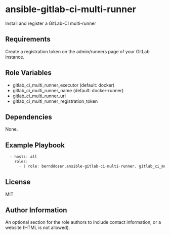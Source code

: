 ansible-gitlab-ci-multi-runner
==============================

Install and register a GitLab-CI multi-runner

Requirements
------------

Create a registration token on the admin/runners page of your GitLab instance.

Role Variables
--------------

 - gitlab_ci_multi_runner_executor (default: docker)
 - gitlab_ci_multi_runner_name (default: docker-runner)
 - gitlab_ci_multi_runner_url
 - gitlab_ci_multi_runner_registration_token

Dependencies
------------

None.

Example Playbook
----------------

```groovy
  - hosts: all
    roles:
      - { role: bernddoser.ansible-gitlab-ci-multi-runner, gitlab_ci_multi_runner_url: <gitlab url>, gitlab_ci_multi_runner_registration_token: <registration token> }
```

License
-------

MIT

Author Information
------------------

An optional section for the role authors to include contact information, or a website (HTML is not allowed).
